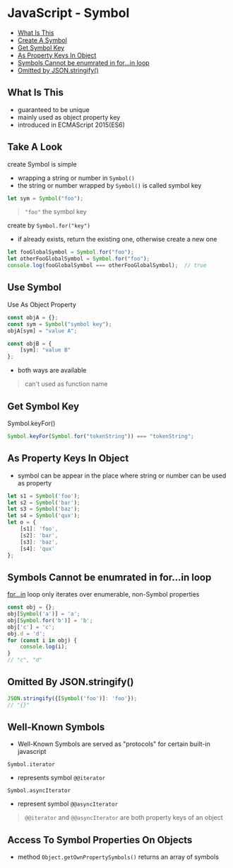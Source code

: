 # JavaScript - Symbol


* [What Is This](#what-is-this)
* [Create A Symbol](#create-a-symbol)
* [Get Symbol Key](#get-symbol-key)
* [As Property Keys In Object](#as-property-keys-in-object)
* [Symbols Cannot be enumrated in for...in loop](#symbols-cannot-be-enumrated-in-for...in-loop)
* [Omitted by JSON.stringify()](#omitted-by-json.stringify())

## What Is This

- guaranteed to be unique
- mainly used as object property key
- introduced in ECMAScript 2015(ES6)

## Take A Look

create Symbol is simple

- wrapping a string or number in `Symbol()`
- the string or number wrapped by `Symbol()` is called symbol key

```js
let sym = Symbol("foo");
```

> `"foo"` the symbol key

create by `Symbol.for("key")`

- if already exists, return the existing one, otherwise create a new one

```js
let fooGlobalSymbol = Symbol.for("foo");
let otherFooGlobalSymbol = Symbol.for("foo");
console.log(fooGlobalSymbol === otherFooGlobalSymbol);  // true
```

## Use Symbol

Use As Object Property

```js
const objA = {};
const sym = Symbol("symbol key");
objA[sym] = "value A";

const objB = {
    [sym]: "value B"
};
```

- both ways are available

> can't used as function name

## Get Symbol Key

Symbol.keyFor()

```js
Symbol.keyFor(Symbol.for("tokenString")) === "tokenString";
```

## As Property Keys In Object

- symbol can be appear in the place where string or number can be used as property

```js
let s1 = Symbol('foo');
let s2 = Symbol('bar');
let s3 = Symbol('baz');
let s4 = Symbol('qux');
let o = {
    [s1]: 'foo',
    [s2]: 'bar',
    [s3]: 'baz',
    [s4]: 'qux'
};
```

## Symbols Cannot be enumrated in for...in loop

[for...in](javascript-statement.md#forin-statement) loop only iterates over enumerable, non-Symbol properties

```js
const obj = {};
obj[Symbol('a')] = 'a';
obj[Symbol.for('b')] = 'b';
obj['c'] = 'c';
obj.d = 'd';
for (const i in obj) {
    console.log(i);
}
// "c", "d"
```

## Omitted By JSON.stringify()

```js
JSON.stringify({[Symbol('foo')]: 'foo'});
// "{}"
```

## Well-Known Symbols

- Well-Known Symbols are served as "protocols" for certain built-in javascript

`Symbol.iterator`

- represents symbol `@@iterator`

`Symbol.asyncIterator`

- represent symbol `@@asyncIterator`

> `@@iterator` and `@@asyncIterator` are both property keys of an object

## Access To Symbol Properties On Objects 

- method `Object.getOwnPropertySymbols()` returns an array of symbols

